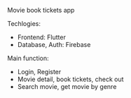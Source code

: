 Movie book tickets app

Techlogies:
- Frontend: Flutter
- Database, Auth: Firebase


Main function:
- Login, Register
- Movie detail, book tickets, check out
- Search movie, get movie by genre
